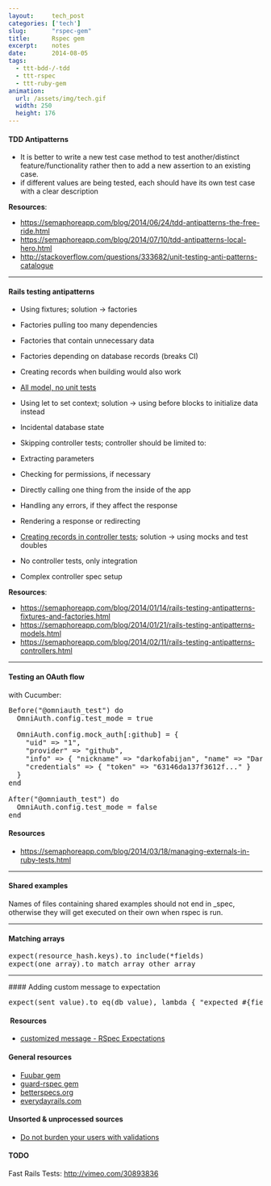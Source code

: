 ```yaml
---
layout:     tech_post
categories: ['tech']
slug:       "rspec-gem"
title:      Rspec gem
excerpt:    notes
date:       2014-08-05
tags:
  - ttt-bdd-/-tdd
  - ttt-rspec
  - ttt-ruby-gem
animation:
  url: /assets/img/tech.gif
  width: 250
  height: 176  
---
```


#### TDD Antipatterns

- It is better to write a new test case method to test another/distinct feature/functionality rather then to add a new assertion to an existing case.
- if different values are being tested, each should have its own test case with a clear description

**Resources**:

- https://semaphoreapp.com/blog/2014/06/24/tdd-antipatterns-the-free-ride.html
- https://semaphoreapp.com/blog/2014/07/10/tdd-antipatterns-local-hero.html
- http://stackoverflow.com/questions/333682/unit-testing-anti-patterns-catalogue

***

#### Rails testing antipatterns

- Using fixtures; solution -&gt; factories
- Factories pulling too many dependencies
- Factories that contain unnecessary data
- Factories depending on database records (breaks CI)
- Creating records when building would also work
- <span style="text-decoration: underline;">All model, no unit tests</span>
- Using let to set context; solution -&gt; using before blocks to initialize data instead
- Incidental database state
- Skipping controller tests; controller should be limited to:

- Extracting parameters
- Checking for permissions, if necessary
- Directly calling one thing from the inside of the app
- Handling any errors, if they affect the response
- Rendering a response or redirecting


- <span style="text-decoration: underline;">Creating records in controller tests</span>; solution -&gt; using mocks and test doubles
- No controller tests, only integration
- Complex controller spec setup

**Resources**:

- https://semaphoreapp.com/blog/2014/01/14/rails-testing-antipatterns-fixtures-and-factories.html
- https://semaphoreapp.com/blog/2014/01/21/rails-testing-antipatterns-models.html
- https://semaphoreapp.com/blog/2014/02/11/rails-testing-antipatterns-controllers.html

***

#### Testing an OAuth flow

with Cucumber:

<pre>Before("@omniauth_test") do
  OmniAuth.config.test_mode = true

  OmniAuth.config.mock_auth[:github] = {
    "uid" =&gt; "1",
    "provider" =&gt; "github",
    "info" =&gt; { "nickname" =&gt; "darkofabijan", "name" =&gt; "Darko Fabijan" },
    "credentials" =&gt; { "token" =&gt; "63146da137f3612f..." }
  }
end

After("@omniauth_test") do
  OmniAuth.config.test_mode = false
end</pre>

#### Resources

- https://semaphoreapp.com/blog/2014/03/18/managing-externals-in-ruby-tests.html

***

#### Shared examples

Names of files containing shared examples should not end in _spec, otherwise they will get executed on their own when rspec is run.

***

#### Matching arrays

<pre>expect(resource_hash.keys).to include(*fields)
expect(one_array).to match_array other_array
</pre>

***

#### Adding custom message to expectation

<pre>expect(sent_value).to eq(db_value), lambda { "expected #{field} to be #{db_value}, got #{sent_value}" }</pre>

####  Resources

- <a href="https://www.relishapp.com/rspec/rspec-expectations/docs/customized-message">customized message - RSpec Expectations</a>

#### General resources

- <a href="http://jeffkreeftmeijer.com/2010/fuubar-the-instafailing-rspec-progress-bar-formatter/">Fuubar gem</a>
- <a href="https://github.com/guard/guard-rspec">guard-rspec gem</a>
- <a href="http://betterspecs.org/">betterspecs.org</a>
- <a href="http://everydayrails.com/">everydayrails.com</a>

#### Unsorted &amp; unprocessed sources

- <a href="http://blog.plataformatec.com.br/2009/08/do-not-burden-your-users-with-validations/">Do not burden your users with validations</a>

#### TODO

Fast Rails Tests: http://vimeo.com/30893836

